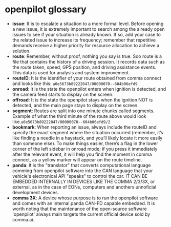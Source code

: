 # openpilot glossary

* **issue**: It is to escalate a situation to a more formal level. Before opening a new issue, it is extremely important to search among the already open issues to see if your situation is already known. If so, add your case to the related issue to increase its frequency; remember that repetitive demands receive a higher priority for resource allocation to achieve a solution.
* **route**: Remember, without proof, nothing you say is true. Soo route is a file that contains the history of a driving session. It records data such as the route taken, speed, GPS position, and driving assistance events. This data is used for analysis and system improvement.
* **routeID**: It is the identifier of your route obtained from comma connect and looks like this: `a0e5673b89222047/00000070--604b06efd9`
* **onroad**: It is the state the openpilot enters when ignition is detected, and the camera feed starts to display on the screen.
* **offroad**: It is the state the openpilot stays when the ignition NOT is detected, and the main page stays to display on the screen.
* **segment**: Routes are split into one minute chunks called segments. Example of what the third minute of the route above would look like.`a0e5673b89222047/00000070--604b06efd9/2`
* **bookmark**: When reporting an issue, always include the routeID and specify the exact segment where the situation occurred (remember, it’s like finding a needle in a haystack, and you’ll likely locate it more easily than someone else). To make things easier, there’s a flag in the lower corner of the left sidebar in onroad mode; if you press it immediately after the relevant event, it will help you find the moment in comma connect, as a yellow marker will appear on the route timeline.
* **panda**: It is the "translator" that converts computational language comming from openpilot software into the CAN language that your vehicle's electronical API "speaks" to control the car. IT CAN BE EMBEDDED INTERNALLY IN DEVICES LIKE THE COMMA 2/3/3X, or external, as in the case of EONs, computers and anothers unnoficial development devices.
* **comma 3X**: A device whose purpose is to run the openpilot software and comes with an internal panda CAN-FD capable embedded. It is worth noting that the maintenance of the open-source software 'openpilot' always main targets the current official device sold by comma.ai.
